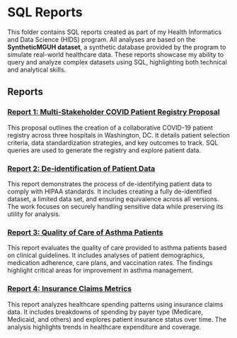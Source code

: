 # SQL Reports

This folder contains SQL reports created as part of my Health Informatics and Data Science (HIDS) program. All analyses are based on the **SyntheticMGUH dataset**, a synthetic database provided by the program to simulate real-world healthcare data. These reports showcase my ability to query and analyze complex datasets using SQL, highlighting both technical and analytical skills.

## Reports

### [Report 1: Multi-Stakeholder COVID Patient Registry Proposal](https://natalierellis.github.io/HIDS-Portfolio/multi-stakeholder-covid-patient-registry.html)
This proposal outlines the creation of a collaborative COVID-19 patient registry across three hospitals in Washington, DC. It details patient selection criteria, data standardization strategies, and key outcomes to track. SQL queries are used to generate the registry and explore patient data.

### [Report 2: De-identification of Patient Data](https://natalierellis.github.io/HIDS-Portfolio/Deidentified_patient_registry.html)
This report demonstrates the process of de-identifying patient data to comply with HIPAA standards. It includes creating a fully de-identified dataset, a limited data set, and ensuring equivalence across all versions. The work focuses on securely handling sensitive data while preserving its utility for analysis.

### [Report 3: Quality of Care of Asthma Patients](https://natalierellis.github.io/HIDS-Portfolio/QI_asthmatics.html)
This report evaluates the quality of care provided to asthma patients based on clinical guidelines. It includes analyses of patient demographics, medication adherence, care plans, and vaccination rates. The findings highlight critical areas for improvement in asthma management.

### [Report 4: Insurance Claims Metrics](https://natalierellis.github.io/HIDS-Portfolio/synthetic_mguh_metrics.html)
This report analyzes healthcare spending patterns using insurance claims data. It includes breakdowns of spending by payer type (Medicare, Medicaid, and others) and explores patient insurance status over time. The analysis highlights trends in healthcare expenditure and coverage.
